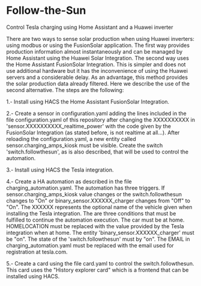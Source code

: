 # Follow-the-Sun
Control Tesla charging using Home Assistant and a Huawei inverter

There are two ways to sense solar production when using Huawei inverters: using modbus or using the FusionSolar application.
The first way provides production information almost instantaneously and can be managed by Home Assistant using the Huawei Solar Integration. The second way uses the Home Assistant FusionSolar Integration. This is simpler and does not use additional hardware but it has the inconvenience of using the Huawei servers and a considerable delay. As an advantage, this method provides the solar production data already filtered. 
Here we describe the use of the second alternative. 
The steps are the following:

1.- Install using HACS the Home Assistant FusionSolar Integration.

2.- Create a sensor in configuration.yaml adding the lines included in the file configuration.yaml of this repository after changing the XXXXXXXXXX in 'sensor.XXXXXXXXXX_realtime_power' with the code given by the FusionSolar Integration (as stated before, is not realtime at all...). After reloading the configuration.yaml, a new entity called sensor.charging_amps_kiosk must be visible. Create the switch 'switch.followthesun', as is also described, that will be used to control the automation. 

3.- Install using HACS the Tesla integration.

4.- Create a HA automation as described in the file charging_automation.yaml. The automation has three triggers. If sensor.charging_amps_kiosk value changes or the switch.followthesun changes to "On" or binary_sensor.XXXXXX_charger changes from "Off" to "On". The XXXXXX represents the optional name of the vehicle given when installing the Tesla integration. The are three conditions that must be fulfilled to continue the automation execution. The car must be at home. HOMELOCATION must be replaced with the value provided by the Tesla integration when at home. The entity 'binary_sensor.XXXXXX_charger' must be "on". The state of the 'switch.followthesun' must by "on". The EMAIL in charging_automation.yaml must be replaced with the email used for registration at tesla.com. 

5.- Create a card using the file card.yaml to control the switch.followthesun. This card uses the "History explorer card" which is a frontend that can be installed using HACS. 

